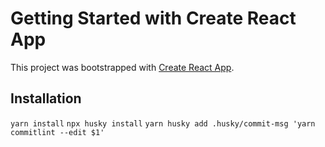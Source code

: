# Getting Started with Create React App

This project was bootstrapped with [Create React App](https://github.com/facebook/create-react-app).

## Installation

`yarn install`
`npx husky install`
`yarn husky add .husky/commit-msg 'yarn commitlint --edit $1'`
